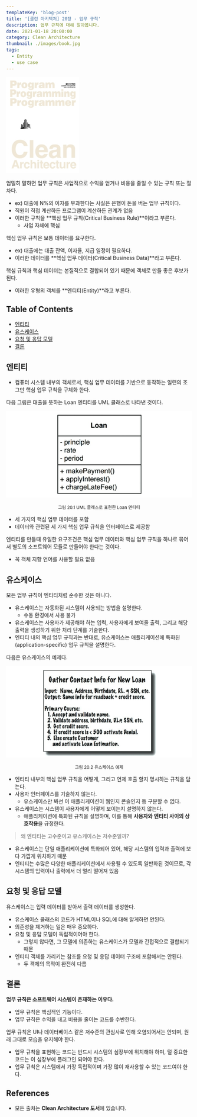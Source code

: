 ```yaml
---
templateKey: 'blog-post'
title: '[클린 아키텍처] 20장 - 업무 규칙'
description: 업무 규칙에 대해 알아봅니다.
date: 2021-01-18 20:00:00
category: Clean Architecture
thumbnail: ./images/book.jpg
tags:
  - Entity
  - use case
---
```


![clean-architecture-book-thumbnail](./images/book.jpg)

엄밀히 말하면 업무 규칙은 사업적으로 수익을 얻거나 비용을 줄일 수 있는 규칙 또는 절차다.

- ex) 대출에 N%의 이자를 부과한다는 사실은 은행이 돈을 버는 업무 규칙이다.
- 직원이 직접 계산하든 프로그램이 계산하든 관계가 없음
- 이러한 규칙을 **핵심 업무 규칙(Critical Business Rule)**이라고 부른다.
  - 사업 자체에 핵심

핵심 업무 규칙은 보통 데이터를 요구한다.

- ex) 대출에는 대출 잔액, 이자율, 지급 일정이 필요하다.
- 이러한 데이터를 **핵심 업무 데이터(Critical Business Data)**라고 부른다.

핵심 규칙과 핵심 데이터는 본질적으로 결합되어 있기 때문에 객체로 만들 좋은 후보가 된다.

- 이러한 유형의 객체를 **엔티티(Entity)**라고 부른다.

## Table of Contents

- [엔티티](#엔티티)
- [유스케이스](#유스케이스)
- [요청 및 응답 모델](#요청-및-응답-모델)
- [결론](#결론)

## 엔티티

- 컴퓨터 시스템 내부의 객체로서, 핵심 업무 데이터를 기반으로 동작하는 일련의 조그만 핵심 업무 규칙을 구체화 한다.

다음 그림은 대출을 뜻하는 Loan 엔티티를 UML 클래스로 나타낸 것이다.

![그림 20.1 UML 클래스로 표현한 Loan 엔티티](./images/image-20.1.png)

<p style="text-align: center;"><small>그림 20.1 UML 클래스로 표현한 Loan 엔티티</small></p>

- 세 가지의 핵심 업무 데이터를 포함
- 데이터와 관련된 세 가지 핵심 업무 규칙을 인터페이스로 제공함

엔티티를 만들때 유일한 요구조건은 핵심 업무 데이터와 핵심 업무 규칙을 하나로 묶어서 별도의 소프트웨어 모듈로 만들어야 한다는 것이다.

- 꼭 객체 지향 언어를 사용할 필요 없음

## 유스케이스

모든 업무 규칙이 엔티티처럼 순수한 것은 아니다.

- 유스케이스는 자동화된 시스템이 사용되는 방법을 설명한다.
  - 수동 환경에서 사용 불가
- 유스케이스는 사용자가 제공해야 하는 입력, 사용자에게 보여줄 출력, 그리고 해당 출력을 생성하기 위한 처리 단계를 기술한다.
- 엔티티 내의 핵심 업무 규칙과는 반대로, 유스케이스는 애플리케이션에 특화된(application-specific) 업무 규칙을 설명한다.

다음은 유스케이스의 예제다.

![그림 20.2 유스케이스 예제](./images/image-20.2.png)

<p style="text-align: center;"><small>그림 20.2 유스케이스 예제</small></p>

- 엔티티 내부의 핵심 업무 규칙을 어떻게, 그리고 언제 호출 할지 명시하는 규칙을 담는다.
- 사용자 인터페이스를 기술하지 않는다.
  - 유스케이스만 봐선 이 애플리케이션이 웹인지 콘솔인지 등 구분할 수 없다.
- 유스케이스는 시스템이 사용자에게 어떻게 보이는지 설명하지 않는다.
  - 애플리케이션에 특화된 규칙을 설명하며, 이를 통해 **사용자와 엔티티 사이의 상호작용**을 규정한다.

> 왜 엔티티는 고수준이고 유스케이스는 저수준일까?

- 유스케이스는 단일 애플리케이션에 특화되어 있어, 해당 시스템의 입력과 출력에 보다 가깝게 위치하기 때문
- 엔티티는 수많은 다양한 애플리케이션에서 사용될 수 있도록 일반화된 것이므로, 각 시스템의 입력이나 출력에서 더 멀리 떨어져 있음

## 요청 및 응답 모델

유스케이스는 입력 데이터를 받아서 출력 데이터를 생성한다.

- 유스케이스 클래스의 코드가 HTML이나 SQL에 대해 알게하면 안된다.
- 의존성을 제거하는 일은 매우 중요하다.
- 요청 및 응답 모델이 독립적이어야 한다.
  - 그렇지 않다면, 그 모델에 의존하는 유스케이스가 모델과 간접적으로 결합되기 때문
- 엔티티 객체를 가리키는 참조를 요청 및 응답 데이터 구조에 포함해서는 안된다.
  - 두 객체의 목적이 완전히 다름

## 결론

**업무 규칙은 소프트웨어 시스템이 존재하는 이유다.**

- 업무 규칙은 핵심적인 기능이다.
- 업무 규칙은 수익을 내고 비용을 줄이는 코드를 수반한다.

업무 규칙은 UI나 데이터베이스 같은 저수준의 관심사로 인해 오염되어서는 안되며, 원래 그대로 모습을 유지해야 한다.

- 업무 규칙을 표현하는 코드는 반드시 시스템의 심장부에 위치해야 하며, 덜 중요한 코드는 이 심장부에 플러그인 되어야 한다.
- 업무 규칙은 시스템에서 가장 독립적이며 가장 많이 재사용할 수 있는 코드여야 한다.

## References

- 모든 출처는 **Clean Architecture 도서**에 있습니다.
